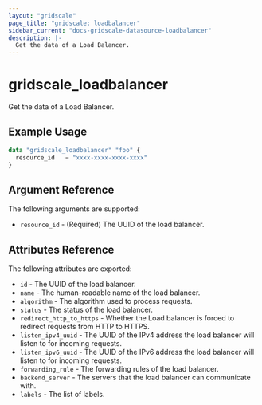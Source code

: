 ```yaml
---
layout: "gridscale"
page_title: "gridscale: loadbalancer"
sidebar_current: "docs-gridscale-datasource-loadbalancer"
description: |-
  Get the data of a Load Balancer.
---
```


# gridscale_loadbalancer

Get the data of a Load Balancer.

## Example Usage

```terraform
data "gridscale_loadbalancer" "foo" {
  resource_id   = "xxxx-xxxx-xxxx-xxxx"
}
```

## Argument Reference

The following arguments are supported:

* `resource_id` - (Required) The UUID of the load balancer.

## Attributes Reference

The following attributes are exported:

* `id` - The UUID of the load balancer.
* `name` - The human-readable name of the load balancer.
* `algorithm` - The algorithm used to process requests.
* `status` - The status of the load balancer.
* `redirect_http_to_https` - Whether the Load balancer is forced to redirect requests from HTTP to HTTPS.
* `listen_ipv4_uuid` - The UUID of the IPv4 address the load balancer will listen to for incoming requests.
* `listen_ipv6_uuid` - The UUID of the IPv6 address the load balancer will listen to for incoming requests.
* `forwarding_rule` - The forwarding rules of the load balancer.
* `backend_server` - The servers that the load balancer can communicate with.
* `labels` - The list of labels.
